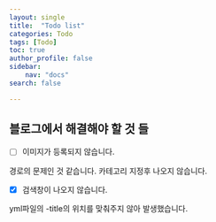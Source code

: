 ```yaml
---
layout: single
title:  "Todo list"
categories: Todo
tags: [Todo]
toc: true
author_profile: false
sidebar:
    nav: "docs"
search: false

---
```


## 블로그에서 해결해야 할 것 들



- [ ] 이미지가 등록되지 않습니다.

경로의 문제인 것 같습니다. 카테고리 지정후 나오지 않습니다.



- [x] 검색창이 나오지 않습니다.

yml파일의 -title의 위치를 맞춰주지 않아 발생했습니다.
